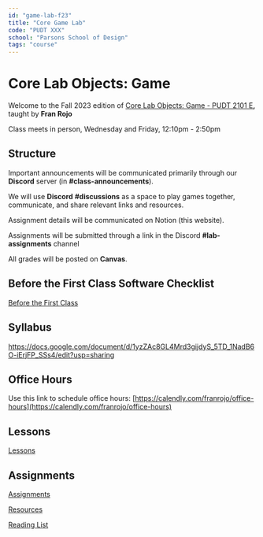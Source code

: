 ```yaml
---
id: "game-lab-f23"
title: "Core Game Lab"
code: "PUDT XXX"
school: "Parsons School of Design"
tags: "course"
---
```

Core Lab Objects: Game
===============

Welcome to the Fall 2023 edition of [Core Lab Objects: Game - PUDT 2101 E](https://courses.newschool.edu/courses/PUDT2101/)**,** taught by **Fran Rojo**

Class meets in person, Wednesday and Friday, 12:10pm - 2:50pm

## Structure

Important announcements will be communicated primarily through our **Discord** server (in **#class-announcements**).

We will use **Discord** **#discussions** as a space to play games together, communicate, and share relevant links and resources.

Assignment details will be communicated on Notion (this website).

Assignments will be submitted through a link in the Discord **#lab-assignments** channel

All grades will be posted on **Canvas**.

## Before the First Class Software Checklist

[Before the First Class](before-first-class)

## Syllabus

https://docs.google.com/document/d/1yzZAc8GL4Mrd3gijdyS_5TD_1NadB6O-iErjFP_SSs4/edit?usp=sharing

## Office Hours

Use this link to schedule office hours: [https://calendly.com/franrojo/office-hours](https://calendly.com/franrojo/office-hours)

## Lessons

[Lessons](Core%20Lab%20Objects%20Game%20fabc1aa862204d218876c88a2ffd5d1c/Lessons%203c0fbed279d84f7aafb3e1f7f4a6adbe.md)

## Assignments

[Assignments](Core%20Lab%20Objects%20Game%20fabc1aa862204d218876c88a2ffd5d1c/Assignments%202311db1cc8994ec1ac0b90ebc6aa31e2.md)

[Resources](Core%20Lab%20Objects%20Game%20fabc1aa862204d218876c88a2ffd5d1c/Resources%20172300770e264edbad13fc6ae0d5db92.md)

[Reading List](Core%20Lab%20Objects%20Game%20fabc1aa862204d218876c88a2ffd5d1c/Reading%20List%20e01371ed2ebd43008130394b340048f1.md)

